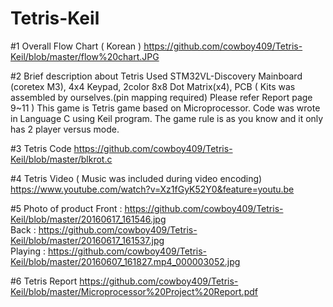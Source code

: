 # Tetris-Keil

#1 Overall Flow Chart ( Korean )
https://github.com/cowboy409/Tetris-Keil/blob/master/flow%20chart.JPG

#2 Brief description about Tetris
Used STM32VL-Discovery Mainboard (coretex M3), 4x4 Keypad, 2color 8x8 Dot Matrix(x4), PCB
( Kits was assembled by ourselves.(pin mapping required) Please refer Report page 9~11  )
This game is Tetris game based on Microprocessor. Code was wrote in Language C using Keil program.
The game rule is as you know and it only has 2 player versus mode.

#3 Tetris Code
https://github.com/cowboy409/Tetris-Keil/blob/master/blkrot.c


#4 Tetris Video ( Music was included during video encoding)
https://www.youtube.com/watch?v=Xz1fGyK52Y0&feature=youtu.be

#5 Photo of product
Front :   https://github.com/cowboy409/Tetris-Keil/blob/master/20160617_161546.jpg  
Back :    https://github.com/cowboy409/Tetris-Keil/blob/master/20160617_161537.jpg  
Playing : https://github.com/cowboy409/Tetris-Keil/blob/master/20160607_161827.mp4_000003052.jpg

#6 Tetris Report
https://github.com/cowboy409/Tetris-Keil/blob/master/Microprocessor%20Project%20Report.pdf
